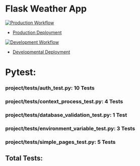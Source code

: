 # Flask Weather App

[![Production Workflow](https://github.com/Exodo-LS/is219_final_app/actions/workflows/prod.yml/badge.svg)](https://github.com/Exodo-LS/is219_final_app/actions/workflows/prod.yml)
* [Production Deployment](https://is219-final-prod.herokuapp.com/)

[![Development Workflow](https://github.com/Exodo-LS/is219_final_app/actions/workflows/dev.yml/badge.svg)](https://github.com/Exodo-LS/is219_final_app/actions/workflows/dev.yml)
* [Developmental Deployment](https://is219-final-dev.herokuapp.com/)

# Pytest:
### project/tests/auth_test.py: 10 Tests
### project/tests/context_process_test.py: 4 Tests
### project/tests/database_validation_test.py: 1 Test
### project/tests/environment_variable_test.py: 3 Tests
### project/tests/simple_pages_test.py: 5 Tests
## Total Tests: